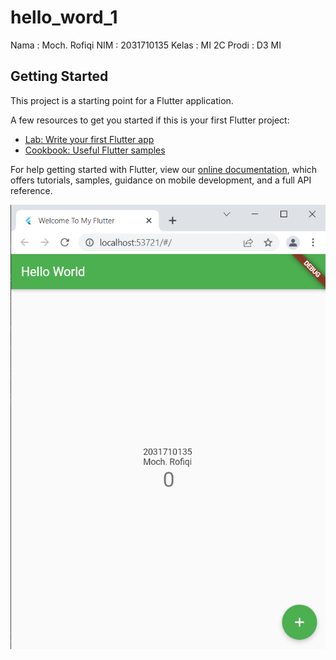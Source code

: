 
# hello_word_1

Nama : Moch. Rofiqi
NIM : 2031710135
Kelas : MI 2C
Prodi : D3 MI

## Getting Started

This project is a starting point for a Flutter application.

A few resources to get you started if this is your first Flutter project:

- [Lab: Write your first Flutter app](https://flutter.dev/docs/get-started/codelab)
- [Cookbook: Useful Flutter samples](https://flutter.dev/docs/cookbook)

For help getting started with Flutter, view our
[online documentation](https://flutter.dev/docs), which offers tutorials,
samples, guidance on mobile development, and a full API reference.

![image.png](img/screeshot.png)
